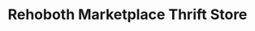---
title: "Rehoboth Marketplace Thrift Store"
url: /rehoboth-beach/rehoboth-marketplace-thrift-store/
shop: Gebrauchtwaren
---